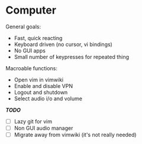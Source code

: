 # Computer

General goals:
- Fast, quick reacting
- Keyboard driven (no cursor, vi bindings)
- No GUI apps
- Small number of keypresses for repeated thing

Macroable functions:
- Open vim in vimwiki
- Enable and disable VPN
- Logout and shutdown
- Select audio i/o and volume

***TODO***
- [ ] Lazy git for vim
- [ ] Non GUI audio manager
- [ ] Migrate away from vimwiki (it's not really needed)
